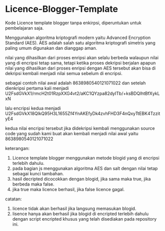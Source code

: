 # Licence-Blogger-Template
Kode Licence template blogger tanpa enkirpsi, diperuntukan untuk pembelajaran saja.

Menggunakan algoritma kriptografi modern yaitu Advanced Encryption Standard (AES). AES adalah salah satu algoritma kriptografi simetris yang paling umum digunakan dan dianggap aman. 

nilai yang dihasilkan dari proses enripsi akan selalu berbeda walaupun nilai yang di encripsi tetap sama, tetapi ketika proses dekripsi berjalan apapun nilai yang dihasilkan dari proses enripsi dengan AES tersebut akan bisa di dekripsi kembali menjadi nilai semua sebelum di encripsi.

sebagai contoh nilai awal adalah 8638980540121071022
dan setelah dienkripsi pertama kali menjadi U2FsdGVkX1/rmcH2t01RzpXXG4vt2/aKC1QYzpa82dyITb/+ksBDQlhtBfXykLxN

lalu encripsi kedua menjadi U2FsdGVkX18QlkQ95H3L1655Zf4YnAKEfyDk4zvhFHD3F4nQxyTtEBK4TzzityE4

kedua nilai encripsi tersebut jika didekripsi kembali menggunakan source code yang sudah kami buat akan kembali menjadi nilai awal yaitu 8638980540121071022

keterangan:
1. Licence template blogger menggunakan metode blogid yang di encripsi terlebih dahulu.
2. pada bagian js menggunakan algoritma AES dan salt dengan nilai tetap sebagai kunci tambahan.
3. hasil decripted dicocokkan dengan blogid, jika sama maka true, jika berbeda maka false.
4. jika true maka licence berhasil, jika false licence gagal.

catatan:
1. licence tidak akan berhasil jika langsung memasukan blogid.
2. lisence hanya akan berhasil jika blogid di encripted terlebih dahulu dengan script encripted khusus yang telah disediakan pada repository ini.

